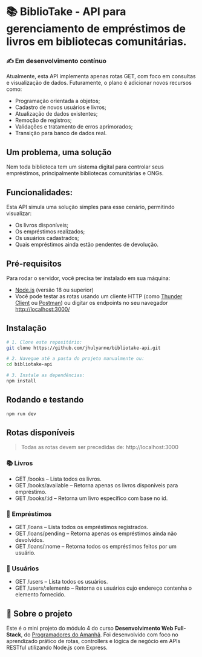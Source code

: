 # 📚 BiblioTake - API para gerenciamento de empréstimos de livros em bibliotecas comunitárias.
### ✍️ Em desenvolvimento contínuo
Atualmente, esta API implementa apenas rotas GET, com foco em consultas e visualização de dados. Futuramente, o plano é adicionar novos recursos como:
* Programação orientada a objetos;
* Cadastro de novos usuários e livros;
* Atualização de dados existentes;
* Remoção de registros;
* Validações e tratamento de erros aprimorados;
* Transição para banco de dados real.

## Um problema, uma solução
Nem toda biblioteca tem um sistema digital para controlar seus empréstimos, principalmente bibliotecas comunitárias e ONGs. 

## Funcionalidades:
Esta API simula uma solução simples para esse cenário, permitindo visualizar:
- Os livros disponíveis;
- Os empréstimos realizados;
- Os usuários cadastrados;
- Quais empréstimos ainda estão pendentes de devolução.

## Pré-requisitos
Para rodar o servidor, você precisa ter instalado em sua máquina:
- [Node.js](https://nodejs.org/) (versão 18 ou superior)
- Você pode testar as rotas usando um cliente HTTP (como [Thunder Client](https://www.thunderclient.com/) ou [Postman](https://www.postman.com/)) ou digitar os endpoints no seu navegador [http://localhost:3000/](http://localhost:3000/)

## Instalação
```bash
# 1. Clone este repositório:
git clone https://github.com/jhulyanne/bibliotake-api.git

# 2. Navegue até a pasta do projeto manualmente ou:
cd bibliotake-api

# 3. Instale as dependências:
npm install
```

## Rodando e testando

```bash
npm run dev
```

## Rotas disponíveis
> Todas as rotas devem ser precedidas de: http://localhost:3000

### 📚 Livros
- GET /books – Lista todos os livros.
- GET /books/available – Retorna apenas os livros disponíveis para empréstimo.
- GET /books/:id – Retorna um livro específico com base no id.

### 📄 Empréstimos
- GET /loans – Lista todos os empréstimos registrados.
- GET /loans/pending – Retorna apenas os empréstimos ainda não devolvidos.
- GET /loans/:nome – Retorna todos os empréstimos feitos por um usuário.

### 👤 Usuários
- GET /users – Lista todos os usuários.
- GET /users/:elemento – Retorna os usuários cujo endereço contenha o elemento fornecido.

## 🧩 Sobre o projeto
Este é o mini projeto do módulo 4 do curso **Desenvolvimento Web Full-Stack**, do [Programadores do Amanhã](https://programadoresdoamanha.org.br/pt). Foi desenvolvido com foco no aprendizado prático de rotas, controllers e lógica de negócio em APIs RESTful utilizando Node.js com Express.